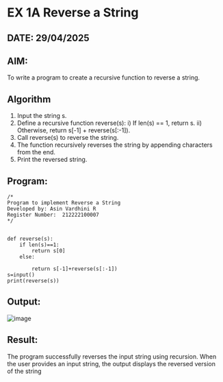 # EX 1A Reverse a String
## DATE: 29/04/2025
## AIM:
To write a program to create a recursive function to reverse a string.

## Algorithm
1. Input the string s.
2. Define a recursive function reverse(s):
     i) If len(s) == 1, return s.
     ii) Otherwise, return s[-1] + reverse(s[:-1]).
4. Call reverse(s) to reverse the string.
5. The function recursively reverses the string by appending characters from the end.
6. Print the reversed string.

## Program:
```
/*
Program to implement Reverse a String
Developed by: Asin Vardhini R
Register Number:  212222100007
*/


def reverse(s):
    if len(s)==1:
        return s[0]
    else:
        
        return s[-1]+reverse(s[:-1])
s=input()
print(reverse(s))
```
## Output:
![image](https://github.com/user-attachments/assets/e71a969a-aaf9-43bd-be96-2f0325f7ad94)



## Result:
The program successfully reverses the input string using recursion. When the user provides an input string, the output displays the reversed version of the string
